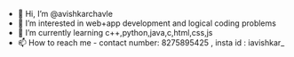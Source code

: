 - 👋 Hi, I’m @avishkarchavle
- 👀 I’m interested in web+app development and logical coding problems
- 🌱 I’m currently learning c++,python,java,c,html,css,js
- 📫 How to reach me - contact number: 8275895425 , insta id : iavishkar_

<!---
avishkarchavle/avishkarchavle is a ✨ special ✨ repository because its `README.md` (this file) appears on your GitHub profile.
You can click the Preview link to take a look at your changes.
--->
